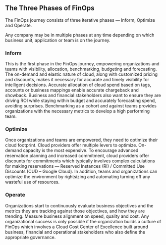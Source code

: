 ## The Three Phases of FinOps

The FinOps journey consists of three iterative phases — Inform, Optimize and Operate.

Any company may be in multiple phases at any time depending on which business unit, application or team is on the journey.

### Inform
This is the first phase in the FinOps journey, empowering organizations and teams with visibility, allocation, benchmarking, budgeting and forecasting. The on-demand and elastic nature of cloud, along with customized pricing and discounts, makes it necessary for accurate and timely visibility for intelligent decisions. Accurate allocation of cloud spend based on tags, accounts or business mappings enable accurate chargeback and showback. Business and financial stakeholders also want to ensure they are driving ROI while staying within budget and accurately forecasting spend, avoiding surprises. Benchmarking as a cohort and against teams provides organizations with the necessary metrics to develop a high performing team.

### Optimize
Once organizations and teams are empowered, they need to optimize their cloud footprint. Cloud providers offer multiple levers to optimize. On-demand capacity is the most expensive. To encourage advanced reservation planning and increased commitment, cloud providers offer discounts for commitments which typically involves complex calculations for making reservations — Reserved Instances (RI) / Committed Use Discounts (CUD – Google Cloud). In addition, teams and organizations can optimize the environment by rightsizing and automating turning off any wasteful use of resources.

### Operate
Organizations start to continuously evaluate business objectives and the metrics they are tracking against those objectives, and how they are trending. Measure business alignment on speed, quality and cost. Any organizational success is only possible if the organization builds a culture of FinOps which involves a Cloud Cost Center of Excellence built around business, financial and operational stakeholders who also define the appropriate governance.
